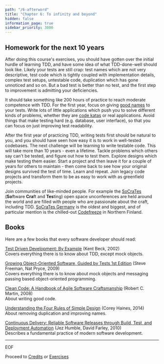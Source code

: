 ```yaml
---
path: "/6-afterword"
title: "Chapter 6: To infinity and beyond"
hidden: false
information_page: true
sidebar_priority: 3000
---
```


## Homework for the next 10 years

After doing this course's exercises, you should have gotten over the initial hurdle of learning TDD, and have some idea of what TDD-done-well should look like. Likely your tests are still crap: test names which are not very descriptive, test code which is tightly coupled with implementation details, complex test setups, untestable code, duplication which has gone unnoticed and so on. But a bad test is better than no test, and the first step to improvement is admitting your deficiencies.

It should take something like 200 hours of practice to reach moderate competence with TDD. For the first year, focus on giving [good names](/1-tdd#test-names-should-be-sentences) to your tests. Write lots of little applications which push you to solve different kinds of problems, whether they are [code katas](https://kata-log.rocks/) or real applications. Avoid things that make testing hard (e.g. database, user interface), so that you can focus on just improving test readability.

After the first year of practicing TDD, writing tests first should be natural to you, and you should have seen how easy it is to work in well-tested codebases. The next challenge will be learning to write testable code. This will take more than 10 years - even a lifetime. Tackle problems which others say can't be tested, and figure out how to test them. Explore designs which make testing them easier. Start a project and then leave it for a couple of years for others to maintain - then come back to see how your original designs survived the test of time. Learn and repeat. Join legacy code projects and transform them to be as easy to work with as greenfield projects.

Join communities of like-minded people. For example the [SoCraTes](https://www.socrates-conference.de/home#conferences) (**So**ftware **Cra**ft and **Tes**ting) open space unconferences are held around the world and are filled with people who are passionate about the craft, including TDD. [SoCraTes Germany](https://www.socrates-conference.de/) is the oldest and biggest, and of particular mention is the chilled-out [Codefreeze](https://codefreeze.fi/) in Northern Finland.


## Books

Here are a few books that every software developer should read:

[Test Driven Development: By Example](https://www.amazon.com/Test-Driven-Development-Kent-Beck/dp/0321146530) (Kent Beck, 2002)<br>
Covers everything there is to know about TDD, except mock objects.

[Growing Object-Oriented Software, Guided by Tests 1st Edition](https://www.amazon.com/Growing-Object-Oriented-Software-Guided-Tests/dp/0321503627) (Steve Freeman, Nat Pryce, 2009)<br>
Covers everything there is to know about mock objects and messaging passing based object-oriented programming.

[Clean Code: A Handbook of Agile Software Craftsmanship](https://www.amazon.com/Clean-Code-Handbook-Software-Craftsmanship/dp/0132350882) (Robert C. Martin, 2008)<br>
About writing good code.

[Understanding the Four Rules of Simple Design](https://leanpub.com/4rulesofsimpledesign) (Corey Haines, 2014)<br>
About removing duplication and improving names.

[Continuous Delivery: Reliable Software Releases through Build, Test, and Deployment Automation](https://www.amazon.com/Continuous-Delivery-Deployment-Automation-Addison-Wesley/dp/0321601912) (Jez Humble, David Farley, 2010)<br>
Describes a fundamental practice of modern software development.

---

EOF

Proceed to [Credits](/credits) or [Exercises](/exercises)
